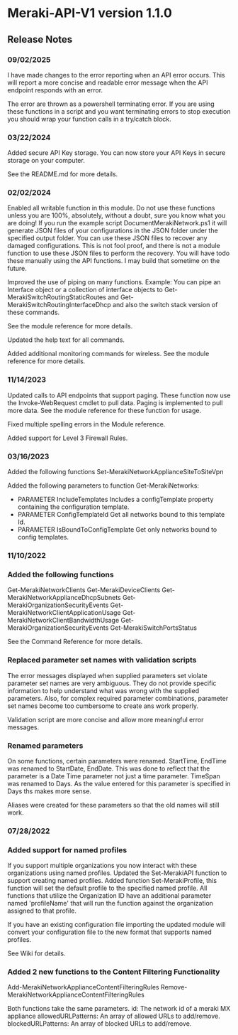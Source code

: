# Meraki-API-V1 version 1.1.0

## Release Notes

### 09/02/2025
I have made changes to the error reporting when an API error occurs. This will report a more concise and readable error message when the API endpoint responds with an error.

The error are thrown as a powershell terminating error. If you are using these functions in a script and you want terminating errors to stop execution you should wrap your function calls in a try/catch block.

### 03/22/2024

Added secure API Key storage.
You can now store your API Keys in secure storage on your computer.

See the README.md for more details.

### 02/02/2024

Enabled all writable function in this module.
Do not use these functions unless you are 100%, absolutely, without a doubt, sure you know what you are doing!
If you run the example script DocumentMerakiNetwork.ps1 it will generate JSON files of your configurations in the JSON folder under the specified output folder.
You can use these JSON files to recover any damaged configurations. This is not fool proof, and there is not a module function to use these JSON files to perform the recovery. You will have todo these manually using the API functions. I may build that sometime on the future.

Improved the use of piping on many functions.
Example:
You can pipe an Interface object or a collection of interface objects to Get-MerakiSwitchRoutingStaticRoutes and Get-MerakiSwitchRoutingInterfaceDhcp and also the switch stack version of these commands.

See the module reference for more details.

Updated the help text for all commands.

Added additional monitoring commands for wireless. See the module reference for more details.

### 11/14/2023

Updated calls to API endpoints that support paging. These function now use the Invoke-WebRequest cmdlet to pull data.
Paging is implemented to pull more data. See the module reference for these function for usage.

Fixed multiple spelling errors in the Module reference.

Added support for Level 3 Firewall Rules.

### 03/16/2023

Added the following functions
Set-MerakiNetworkApplianceSiteToSiteVpn

Added the following parameters to function Get-MerakiNetworks:

- PARAMETER IncludeTemplates
    Includes a configTemplate property containing the configuration template.
- PARAMETER ConfigTemplateId
    Get all networks bound to this template Id.
- PARAMETER IsBoundToConfigTemplate
    Get only networks bound to config templates.

### 11/10/2022

### Added the following functions

Get-MerakiNetworkClients
Get-MerakiDeviceClients
Get-MerakiNetworkApplianceDhcpSubnets
Get-MerakiOrganizationSecurityEvents
Get-MerakiNetworkClientApplicationUsage
Get-MerakiNetworkClientBandwidthUsage
Get-MerakiOrganizationSecurityEvents
Get-MerakiSwitchPortsStatus

See the Command Reference for more details.

### Replaced parameter set names with validation scripts

The error messages displayed when supplied parameters set violate parameter set names are very ambiguous.
They do not provide specific information to help understand what was wrong with the supplied parameters.
Also, for complex required parameter combinations, parameter set names become too cumbersome to create ans work properly.

Validation script are more concise and allow more meaningful error messages.

### Renamed parameters

On some functions, certain parameters were renamed.
StartTime, EndTime was renamed to StartDate, EndDate. This was done to reflect that the parameter is a Date Time parameter not just a time parameter.
TimeSpan was renamed to Days. As the value entered for this parameter is specified in Days ths makes more sense.

Aliases were created for these parameters so that the old names will still work.

### 07/28/2022

### Added support for named profiles

If you support multiple organizations you now interact with these organizations using named profiles.
Updated the Set-MerakiAPI function to support creating named profiles.
Added function Set-MerakiProfile, this function will set the default profile to the specified named profile.
All functions that utilize the Organization ID have an additional parameter named 'profileName' that will run the function
against the organization assigned to that profile.

If you have an existing configuration file importing the updated module will convert your configuration file to the new format that supports named profiles.

See Wiki for details.

### Added 2 new functions to the Content Filtering Functionality

Add-MerakiNetworkApplianceContentFilteringRules
Remove-MerakiNetworkApplianceContentFilteringRules

Both functions take the same parameters.
id: The network id of a meraki MX appliance
allowedURLPatterns: An array of allowed URLs to add/remove.
blockedURLPatterns: An array of blocked URLs to add/remove.
